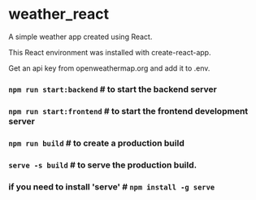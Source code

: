 # weather_react

A simple weather app created using React.

This React environment was installed with create-react-app.

Get an api key from openweathermap.org and add it to .env.

### `npm run start:backend` # to start the backend server
### `npm run start:frontend` # to start the frontend development server

### `npm run build` # to create a production build

### `serve -s build` # to serve the production build.

### if you need to install 'serve' # `npm install -g serve`
